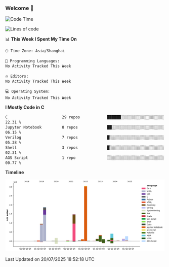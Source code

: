 ### Welcome 👋

<!--START_SECTION:waka-->
![Code Time](http://img.shields.io/badge/Code%20Time-2%2C077%20hrs%2039%20mins-blue)

![Lines of code](https://img.shields.io/badge/From%20Hello%20World%20I%27ve%20Written-9.1%20million%20lines%20of%20code-blue)

📊 **This Week I Spent My Time On** 

```text
🕑︎ Time Zone: Asia/Shanghai

💬 Programming Languages: 
No Activity Tracked This Week

🔥 Editors: 
No Activity Tracked This Week

💻 Operating System: 
No Activity Tracked This Week
```

**I Mostly Code in C** 

```text
C                        29 repos            ██████░░░░░░░░░░░░░░░░░░░   22.31 % 
Jupyter Notebook         8 repos             ██░░░░░░░░░░░░░░░░░░░░░░░   06.15 % 
Verilog                  7 repos             █░░░░░░░░░░░░░░░░░░░░░░░░   05.38 % 
Shell                    3 repos             █░░░░░░░░░░░░░░░░░░░░░░░░   02.31 % 
AGS Script               1 repo              ░░░░░░░░░░░░░░░░░░░░░░░░░   00.77 % 
```



**Timeline**

![Lines of Code chart](https://raw.githubusercontent.com/Bohan-hu/Bohan-hu/master/assets/bar_graph.png)


 Last Updated on 20/07/2025 18:52:18 UTC
<!--END_SECTION:waka-->



